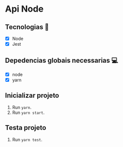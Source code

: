 <h1 allign="center">
    Api Node 
</h1>

## Tecnologias 🚀 

- [x] Node
- [x] Jest
## Depedencias globais necessarias 💻

- [x] node 
- [x] yarn  

## Inicializar projeto

1. Run `yarn`.<br />
2. Run `yarn start`.<br />

## Testa projeto

1. Run `yarn test`.<br />


